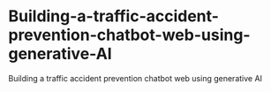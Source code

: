 # Building-a-traffic-accident-prevention-chatbot-web-using-generative-AI
Building a traffic accident prevention chatbot web using generative AI
